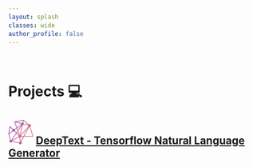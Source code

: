 ```yaml
---
layout: splash
classes: wide
author_profile: false
---
```


<br />

# Projects 💻

## ![test](<images/deeptext(Custom).png>) <a href="https://internationalschoolaberdeen.github.io/aiproject/" target="_blank">DeepText - Tensorflow Natural Language Generator</a>
